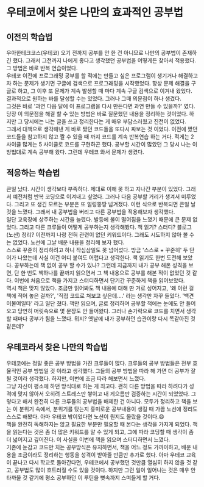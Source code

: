 # 우테코에서 찾은 나만의 효과적인 공부법

## 이전의 학습법
우아한테크코스(우테코) 오기 전까지 공부를 안 한 건 아니므로 나만의 공부법이 존재하긴 했다. 
그래서 그전까지 나에게 좋다고 생각했던 공부법을 어떻게든 찾아서 적용했다. 
그 방법은 바로 반복 연습이었다.  
우테코 이전에 프로그래밍 공부를 할 적에는 만들고 싶은 프로그램이 생기거나 해결하고자 하는 문제가 생기면 구글에 검색으로 프로그래밍을 시작했었다. 
항상 문제 해결을 구글로 하고, 그 이후 또 문제가 계속 발생할 때 마다 계속 구글 검색으로 이겨내 왔었다. 
결과적으로 원하는 바를 달성할 수는 있었다. 그러나 그때 의문점이 하나 생겼다.  
그것은 바로 '과연 다음 달에 이 프로그램을 다시 만든다면 과연 만들 수 있을까?' 였다. 
당장 이 의문점을 해결 할 수 있는 방법은 바로 질문했던 내용을 정리하는 것이었다. 
하지만 그 당시에는 나는 글을 쓰고 정리한다는 게 매우 부담스러웠고 진전이 없었다.  
그래서 대책으로 생각해낸 게 바로 짰던 코드들을 또다시 짜보는 것 이었다. 
이전에 짰던 코드들을 참고하지 않고 짤 수 있을 때 까지 코드를 계속 반복연습 하는 거다. 
적게는 2 사이클 많게는 5 사이클로 코드를 구현하곤 했다. 
공부할 시간이 많았던 그 당시 나는 이 방법대로 계속 공부해 왔다. 
그런데 우테코 와서 문제가 생겼다.  

## 적응하는 학습법
큰일 났다. 시간이 생각보다 부족하다. 제대로 이해 못 하고 지나간 부분이 있었다. 
그래서 예전처럼 반복 코딩으로 이겨내고 싶었다. 그러나 다음 공부할 거리가 생겨서 미루었다. 
그리고 또 생긴 모르는 부분은 또 얼렁뚱땅 넘겨졌다. 이런 식으로 반복되면 큰일 날 것을 느꼈다. 
그래서 내 공부법을 버리고 다른 공부법을 적용해보자 생각했다.  
일단 교육장에 상주하는 시간을 늘렸다. 발등에 불이 떨어짐을 느꼈기 때문에 큰 문제 없었다. 
그리고 다른 크루들이 어떻게 공부하는지 생각해봤다. 
책 읽기? 스터디? 블로그(노션) 정리? 이전까지 나랑 전혀 관련이 없던 키워드이다. 
그래도 시도하지 않아 볼 수는 없었다. 노선에 그날 배운 내용을 정리해 보자 했다.  
스스로 꾸준히 정리하려고 하니 작심삼일도 못 넘어섰다. 
방금 '스스로 + 꾸준히' 두 단어가 나왔는데 사실 이건 어디 붙여도 어렵다고 생각한다. 
책 읽기도 한번 도전해 보았다. 공부하는데 책 없이 공부 할 수가 있나? 
그런데 지금까지 내가 공부 해온 성격을 보면, 단 한 번도 책하나를 끝까지 읽으면서 그 책 내용으로 공부를 해본 적이 없었던 것 같다. 
이번에 처음으로 책을 가지고 스터디하면서 단기간 꾸준하게 책을 읽어보았다.  
역시 책은 맞지 않았다. 
조금만 읽어봐도 책 내용에 대해 딴 거로 싶어지고, '왜 이런 걸 책에 적어 놓은 걸까?', '직접 코드로 쳐보고 싶은데….' 라는 생각만 자꾸 들었다. 
'백견이불여일타' 라고 일단 쳤다. 
책만 읽으며, 글로 정리하며 공부할 적에는 눈에도 안 들어오고 당연히 머릿속으로 몇 문장도 안 들어왔다. 
그러나 손가락으로 코드를 치면서 생각할 때마다 공부가 됨을 느꼈다. 
뭐지? 옛날에 내가 공부하던 습관이랑 다시 똑같아진 것 같은데? 

## 우테코라서 찾은 나만의 학습법
우테코에는 정말 좋은 공부 방법을 가진 크루들이 많다. 
크루들의 공부 방법들은 전부 효율적인 공부 방법일 것 이라고 생각했다. 
그들의 공부 방법을 따라 해 가면 더 공부가 잘될 것이라 생각했다. 
하지만, 이번에 조금 따라 해보면서 느꼈다.  
그냥 자신이 평소에 하던 방식대로 하는 게 최고다. 
괜히 다른 방법을 따라 하려다가 성격에 맞지 않아서 오히려 스트레스만 쌓이고 내 게으름만 검증하는 시간이 되었었다. 
그렇다고 해서 완전히 다른 크루들의 공부법을 배제한 건 아니다. 
모두가 정리하고 책을 보는 이 분위기 속에서, 분위기를 탔는지 흥미로운 공부내용이 생길 때 가끔 노선에 정리도 스스로 해봤다. 
아마 우테코 밖이었다면 노션이 뭔지도 몰랐을 것이다.😄  
책을 완전히 독해하지는 않고 필요한 부분만 필요할 때 본다는 생각을 가지게 되었다. 
책을 읽는다는 것은 좀 더 많은 키워드를 알 수 있게 되고, 그에 따라 코딩할 때 생각이 좀 더 넓어지고 깊어진다. 
이 사실을 이번에 책을 읽으며 스터디하면서 느꼈다.  
기존에 눈감고 코드만 치는 공부방식은 유지하면서, 책을 어느 정도 가까이하고, 배운 내용을 조금이라도 정리하는 행동을 성격이 받아줄 만큼만 추가로 했다. 
아마 우테코 교육이 끝나고 다시 학교로 돌아간다면, 우테코에서 공부했던 것만큼 열심히 하지 않을 것 같고, 공부법도 많이 흐트러질 수도 있을 것이다. 
하지만 그런 일이 일어나는 것은 매우 안타까울 것 같기에 평소 공부하던 이 루틴을 뼛속까지 스며들게 할 거다. 